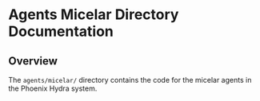 # Agents Micelar Directory Documentation

## Overview

The `agents/micelar/` directory contains the code for the micelar agents in the Phoenix Hydra system.
